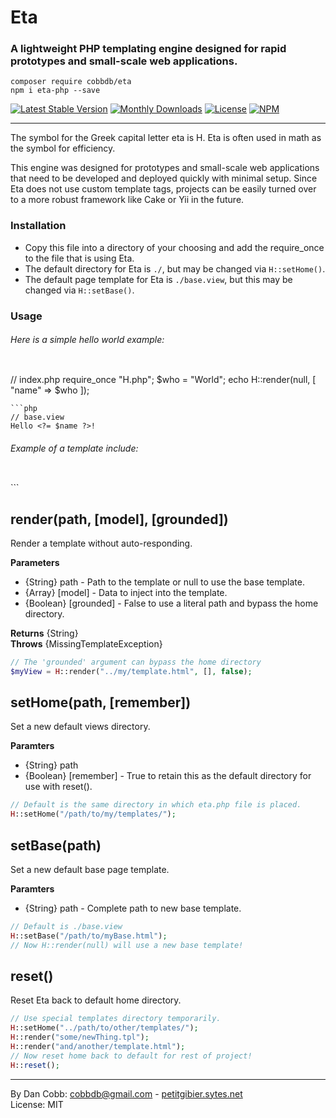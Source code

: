 # Eta
### A lightweight PHP templating engine designed for rapid prototypes and small-scale web applications.

    composer require cobbdb/eta
    npm i eta-php --save

[![Latest Stable Version](https://poser.pugx.org/cobbdb/eta/version.svg)](https://packagist.org/packages/cobbdb/eta) [![Monthly Downloads](https://poser.pugx.org/cobbdb/eta/d/monthly.svg)](https://packagist.org/packages/cobbdb/eta) [![License](https://poser.pugx.org/cobbdb/eta/license.svg)](https://packagist.org/packages/cobbdb/eta)
[![NPM](https://nodei.co/npm/eta-php.png)](https://nodei.co/npm/eta-php/)

---
The symbol for the Greek capital letter eta is H. Eta is often used in math as the symbol for efficiency.

This engine was designed for prototypes and small-scale web applications that need to be developed and deployed quickly with minimal setup. Since Eta does not use custom template tags, projects can be easily turned over to a more robust framework like Cake or Yii in the future.

### Installation
* Copy this file into a directory of your choosing and add the require_once to the file that is using Eta.
* The default directory for Eta is ```./```, but may be changed via ```H::setHome()```.
* The default page template for Eta is ```./base.view```, but this may be changed via ```H::setBase()```.

### Usage
###### Here is a simple hello world example:
> ```php
// index.php
require_once "H.php";
$who = "World";
echo H::render(null, [
    "name" => $who
]);
```
```php
// base.view
Hello <?= $name ?>!
```

###### Example of a template include:
> ```php
<div id="myWidget">
    <?= H::render("neat/widget.html") ?>
</div>
```


## render(path, [model], [grounded])
Render a template without auto-responding.

**Parameters**
* {String} path - Path to the template or null to use the base template.
* {Array} [model] - Data to inject into the template.
* {Boolean} [grounded] - False to use a literal path and bypass the home directory.

**Returns** {String}  
**Throws** {MissingTemplateException}

```php
// The 'grounded' argument can bypass the home directory
$myView = H::render("../my/template.html", [], false);
```


## setHome(path, [remember])
Set a new default views directory.

**Paramters**
* {String} path
* {Boolean} [remember] - True to retain this as the default directory for use with reset().

```php
// Default is the same directory in which eta.php file is placed.
H::setHome("/path/to/my/templates/");
```


## setBase(path)
Set a new default base page template.

**Paramters**
* {String} path - Complete path to new base template.

```php
// Default is ./base.view
H::setBase("/path/to/myBase.html");
// Now H::render(null) will use a new base template!
```


## reset()
Reset Eta back to default home directory.

```php
// Use special templates directory temporarily.
H::setHome("../path/to/other/templates/");
H::render("some/newThing.tpl");
H::render("and/another/template.html");
// Now reset home back to default for rest of project!
H::reset();
```

---
By Dan Cobb: <cobbdb@gmail.com> - [petitgibier.sytes.net](http://petitgibier.sytes.net)  
License: MIT
